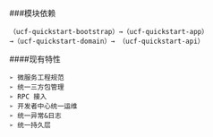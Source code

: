###模块依赖
````
（ucf-quickstart-bootstrap）→（ucf-quickstart-app）
→（ucf-quickstart-domain）→ （ucf-quickstart-api）
````

####现有特性
````
➢ 微服务工程规范
➢ 统一三方包管理
➢ RPC 接入
➢ 开发者中心统一运维
➢ 统一异常&日志
➢ 统一持久层
````
